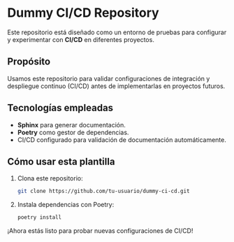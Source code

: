 # Dummy CI/CD Repository

Este repositorio está diseñado como un entorno de pruebas para configurar y experimentar con **CI/CD** en diferentes proyectos.

## Propósito

Usamos este repositorio para validar configuraciones de integración y despliegue continuo (CI/CD) antes de implementarlas en proyectos futuros.

## Tecnologías empleadas

- **Sphinx** para generar documentación.
- **Poetry** como gestor de dependencias.
- CI/CD configurado para validación de documentación automáticamente.

## Cómo usar esta plantilla

1. Clona este repositorio:
   ```bash
   git clone https://github.com/tu-usuario/dummy-ci-cd.git
   ```
2. Instala dependencias con Poetry:
   ```bash
   poetry install
   ```

¡Ahora estás listo para probar nuevas configuraciones de CI/CD!
